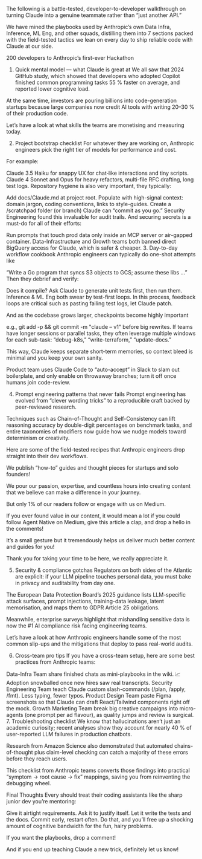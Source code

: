 The following is a battle-tested, developer-to-developer walkthrough on turning Claude into a genuine teammate rather than “just another API.”

We have mined the playbooks used by Anthropic’s own Data Infra, Inference, ML Eng, and other squads, distilling them into 7 sections packed with the field-tested tactics we lean on every day to ship reliable code with Claude at our side.


200 developers to Anthropic’s first-ever Hackathon
1. Quick mental model — what Claude is great at
We all saw that 2024 GitHub study, which showed that developers who adopted Copilot finished common programming tasks 55 % faster on average, and reported lower cognitive load.

At the same time, investors are pouring billions into code-generation startups because large companies now credit AI tools with writing 20–30 % of their production code.

Let’s have a look at what skills the teams are monetising and measuring today.


2. Project bootstrap checklist
For whatever they are working on, Anthropic engineers pick the right tier of models for performance and cost.

For example:

Claude 3.5 Haiku for snappy UX for chat‐like interactions and tiny scripts.
Claude 4 Sonnet and Opus for heavy refactors, multi-file RFC drafting, long test logs.
Repository hygiene is also very important, they typically:

Add docs/Claude.md at project root. Populate with high-signal context: domain jargon, coding conventions, links to style-guides.
Create a /scratchpad folder (or branch) Claude can “commit as you go.” Security Engineering found this invaluable for audit trails.
And securing secrets is a must-do for all of their efforts:

Run prompts that touch prod data only inside an MCP server or air-gapped container.
Data-Infrastructure and Growth teams both banned direct BigQuery access for Claude, which is safer & cheaper.
3. Day-to-day workflow cookbook
Anthropic engineers can typically do one-shot attempts like

“Write a Go program that syncs S3 objects to GCS; assume these libs …”
Then they debrief and verify:

Does it compile?
Ask Claude to generate unit tests first, then run them.
Inference & ML Eng both swear by test-first loops.
In this process, feedback loops are critical such as pasting failing test logs, let Claude patch.

And as the codebase grows larger, checkpoints become highly important

e.g., git add -p && git commit -m "claude – v1" before big rewrites.
If teams have longer sessions or parallel tasks, they often leverage multiple windows for each sub-task: “debug-k8s,” “write-terraform,” “update-docs.”

This way, Claude keeps separate short-term memories, so context bleed is minimal and you keep your own sanity.

Product team uses Claude Code to “auto-accept” in Slack to slam out boilerplate, and only enable on throwaway branches; turn it off once humans join code-review.

4. Prompt engineering patterns that never fails
Prompt engineering has evolved from “clever wording tricks” to a reproducible craft backed by peer-reviewed research.

Techniques such as Chain-of-Thought and Self-Consistency can lift reasoning accuracy by double-digit percentages on benchmark tasks, and entire taxonomies of modifiers now guide how we nudge models toward determinism or creativity.

Here are some of the field-tested recipes that Anthropic engineers drop straight into their dev workflows.


We publish “how-to” guides and thought pieces for startups and solo founders!

We pour our passion, expertise, and countless hours into creating content that we believe can make a difference in your journey.

But only 1% of our readers follow or engage with us on Medium.

If you ever found value in our content, it would mean a lot if you could follow Agent Native on Medium, give this article a clap, and drop a hello in the comments!

It’s a small gesture but it tremendously helps us deliver much better content and guides for you!

Thank you for taking your time to be here, we really appreciate it.

5. Security & compliance gotchas
Regulators on both sides of the Atlantic are explicit: if your LLM pipeline touches personal data, you must bake in privacy and auditability from day one.

The European Data Protection Board’s 2025 guidance lists LLM-specific attack surfaces, prompt injections, training-data leakage, latent memorisation, and maps them to GDPR Article 25 obligations.

Meanwhile, enterprise surveys highlight that mishandling sensitive data is now the #1 AI compliance risk facing engineering teams.

Let’s have a look at how Anthropic engineers handle some of the most common slip-ups and the mitigations that deploy to pass real-world audits.


6. Cross-team pro tips
If you have a cross-team setup, here are some best practices from Anthropic teams:

Data-Infra Team share finished chats as mini-playbooks in the wiki. 📈 Adoption snowballed once new hires saw real transcripts.
Security Engineering Team teach Claude custom slash-commands (/plan, /apply, /fmt). Less typing, fewer typos.
Product Design Team paste Figma screenshots so that Claude can draft React/Tailwind components right off the mock.
Growth Marketing Team break big creative campaigns into micro-agents (one prompt per ad flavour), as quality jumps and review is surgical.
7. Troubleshooting checklist
We know that hallucinations aren’t just an academic curiosity; recent analyses show they account for nearly 40 % of user-reported LLM failures in production chatbots.

Research from Amazon Science also demonstrated that automated chains-of-thought plus claim-level checking can catch a majority of these errors before they reach users.

This checklist from Anthropic teams converts those findings into practical “symptom → root cause → fix” mappings, saving you from reinventing the debugging wheel.


Final Thoughts
Every should treat their coding assistants like the sharp junior dev you’re mentoring:

Give it airtight requirements.
Ask it to justify itself.
Let it write the tests and the docs.
Commit early, restart often.
Do that, and you’ll free up a shocking amount of cognitive bandwidth for the fun, hairy problems.

If you want the playbooks, drop a comment!

And if you end up teaching Claude a new trick, definitely let us know!
